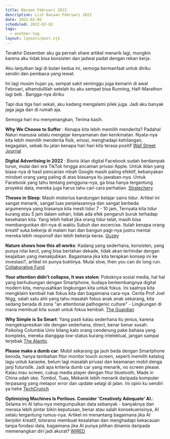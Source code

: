 ```yaml
---
title: Bacaan Februari 2022
description: List Bacaan Februari 2022
date: 2022-02-02
scheduled: 2022-02-02
tags:
  - another-tag
layout: layouts/post.njk
---
```


Terakhir Desember aku ga pernah share artikel menarik lagi, mungkin karena aku tidak bisa konsisten dan jadwal padat dengan rekan kerja.

Aku lanjutkan lagi di bulan kedua ini, semoga bermanfaat untuk diriku sendiri dan pembaca yang lewat.

Ini lagi musim hujan ya, sempat sakit seminggu juga kemarin di awal Februari, alhamdullilah setelah itu aku sempat bisa Running, Half-Marathon lagi beb . Bangga-nya diriku

Tapi dua tiga hari sekali, aku kadang mengalami pilek juga. Jadi aku banyak jaga jaga dan di rumah aja.

Semoga hari mu menyenangkan, Terima kasih.

**Why We Choose to Suffer** : Kenapa kita lebih memilih menderita? Padahal Naluri manusia selalu mengejar kenyamanan dan kenikmatan. Nyata-nya kita lebih memilih menderita fisik, emosi, menghadapi kehilangan, kegagalan, sebab itu jalan kenapa hari hari kita terasa positif [Wall Street Journal](https://www.wsj.com/articles/why-we-choose-to-suffer-11634309720)

**Digital Advertising in 2022** : Bisnis iklan digital Facebook sudah berdampak turun, mulai dari era TikTok hingga ancaman privasi Apple. Untuk iklan yang biasa-nya di hasil pencarian mbah Google masih paling efektif, kebanyakan mindset orang yang paling di atas biasanya itu jawaban-nya. Untuk Facebook yang tahu tentang pengguna-nya, ga bisa hanya tergantung proyeksi data, mereka juga harus tahu cari cara perhatian. [Stratechery](https://stratechery.com/2022/digital-advertising-in-2022/)

**Theses in Sleep**: Masih misterius kandungan belajar sains tidur. Artikel ini sangat menarik, sangat luas penjelasannya dan sangat berbeda argumennya yang biasanya kita mesti tidur 7 - 10 jam, Ternyata kita tidur kurang atau 5 jam dalam sehari, tidak ada efek pengaruh buruk terhadap kesehatan kita. Yang lebih hebat jika orang tidur telat, masih bisa membangunkan diri-nya di waktu Subuh dan excercise. Itulah kenapa orang kreatif suka bekerja di malam hari dan bangun pagi-nya justru mental mereka lebih responsif dan lebih bekerja keras. [Guzey](https://guzey.com/theses-on-sleep/)

**Nature shows how this all works**: Kadang yang sederhana, konsisten, yang punya nilai kecil, yang bisa bertahan dekade, tidak akan terhindar dengan keajaiban yang menakjubkan. Bagaimana jika kita terapkan konsep ini ke investasi?, artikel ini punya buktinya. Mulai slow, then you can do long run. [Collaborative Fund](https://www.collaborativefund.com/blog/nature-shows-how-this-all-works/)

**Your attention didn't collapse, It was stolen**: Pokoknya sosial media, hal hal yang berhubungan dengan Smartphone, budaya berkembangnya digital modern kita, menyusahkan lingkungan kita untuk fokus. Ini saatnya kita mengklaim kembali hak fokus kita dan bagaimana cara-nya. Cerita Prof Joel Nigg, salah satu ahli yang tahu masalah fokus anak anak sekarang, kita sedang berada di zona "an attentional pathogenic culture" - Lingkungan di mana membuat kita susah untuk fokus kembali. [The Guardian](https://www.theguardian.com/science/2022/jan/02/attention-span-focus-screens-apps-smartphones-social-media)

**Why Simple is So Smart**: Yang pasti kalau sederhana itu jenius, karena mengekspresikan ide dengan sederhana, direct, benar benar susah. Psikolog Columbia Univ bilang kalo orang cenderung pake bahasa yang kompleks, mereka dianggap low-status kurang intelektual, jangan sampai terjebak [The Alantic](https://www.theatlantic.com/ideas/archive/2022/01/writing-tips-for-journalists-jargon-simplicity/621411/)

**Please make a dumb car**: Mobil sekarang ga jauh beda dengan Smartphone beroda, hanya tambahan fitur monitor touch screen, seperti memilih katalog lagu untuk karaoke, belum lagi masalah privasi dan keamanan mobil denga janji futuristik. Jadi apa kriteria dumb car yang menarik, no screen please. Kalau mau screen, cukup media player dengan fitur bluetooth, Made in China udah oke. Tombol, Tuas, Mekanik lebih menarik daripada komputer terpasang yang melapor error dan update selagi di jalan. Ini opini ku sendiri ya hehe [TechCrunch](https://techcrunch.com/2022/01/29/please-make-a-dumb-car/)

**Optimizing Machines Is Perilous. Consider 'Creatively Adequate' AI.**: Selama ini AI tahu-nya mengumpulkan data sebanyak - banyaknya dan merasa lebih pintar bikin keputusan, benar atau salah konsekuensinya, AI selalu tergantung rumus-nya. Artikel ini menantang bagaimana jika AI berpikir kreatif, toleransi membuat kesalahan dan menghadapi kekacauan tanpa fondasi data, bagaimana jika AI punya pilihan dinamis daripada memenangkan diri jadi akurat? [WIRED](https://www.wired.com/story/artificial-intelligence-data-future-optimization-antifragility/)